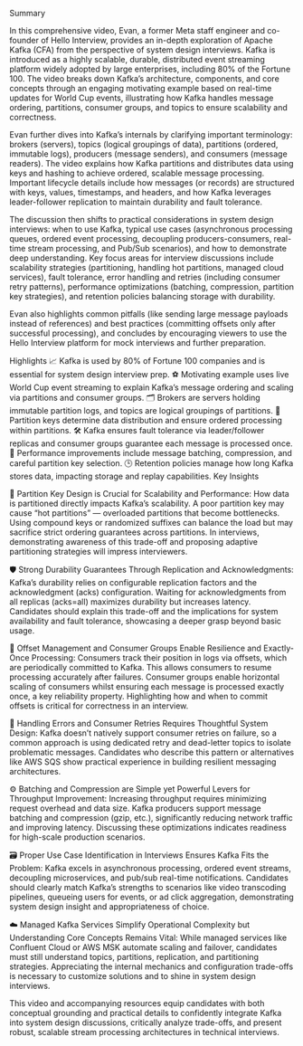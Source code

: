 Summary

In this comprehensive video, Evan, a former Meta staff engineer and co-founder of Hello Interview, provides an in-depth exploration of Apache Kafka (CFA) from the perspective of system design interviews. Kafka is introduced as a highly scalable, durable, distributed event streaming platform widely adopted by large enterprises, including 80% of the Fortune 100. The video breaks down Kafka’s architecture, components, and core concepts through an engaging motivating example based on real-time updates for World Cup events, illustrating how Kafka handles message ordering, partitions, consumer groups, and topics to ensure scalability and correctness.

Evan further dives into Kafka’s internals by clarifying important terminology: brokers (servers), topics (logical groupings of data), partitions (ordered, immutable logs), producers (message senders), and consumers (message readers). The video explains how Kafka partitions and distributes data using keys and hashing to achieve ordered, scalable message processing. Important lifecycle details include how messages (or records) are structured with keys, values, timestamps, and headers, and how Kafka leverages leader-follower replication to maintain durability and fault tolerance.

The discussion then shifts to practical considerations in system design interviews: when to use Kafka, typical use cases (asynchronous processing queues, ordered event processing, decoupling producers-consumers, real-time stream processing, and Pub/Sub scenarios), and how to demonstrate deep understanding. Key focus areas for interview discussions include scalability strategies (partitioning, handling hot partitions, managed cloud services), fault tolerance, error handling and retries (including consumer retry patterns), performance optimizations (batching, compression, partition key strategies), and retention policies balancing storage with durability.

Evan also highlights common pitfalls (like sending large message payloads instead of references) and best practices (committing offsets only after successful processing), and concludes by encouraging viewers to use the Hello Interview platform for mock interviews and further preparation.

Highlights
📈 Kafka is used by 80% of Fortune 100 companies and is essential for system design interview prep.
⚽ Motivating example uses live World Cup event streaming to explain Kafka’s message ordering and scaling via partitions and consumer groups.
🗂 Brokers are servers holding immutable partition logs, and topics are logical groupings of partitions.
🔑 Partition keys determine data distribution and ensure ordered processing within partitions.
🛠 Kafka ensures fault tolerance via leader/follower replicas and consumer groups guarantee each message is processed once.
🚀 Performance improvements include message batching, compression, and careful partition key selection.
🕒 Retention policies manage how long Kafka stores data, impacting storage and replay capabilities.
Key Insights

🔑 Partition Key Design is Crucial for Scalability and Performance:
How data is partitioned directly impacts Kafka’s scalability. A poor partition key may cause “hot partitions” — overloaded partitions that become bottlenecks. Using compound keys or randomized suffixes can balance the load but may sacrifice strict ordering guarantees across partitions. In interviews, demonstrating awareness of this trade-off and proposing adaptive partitioning strategies will impress interviewers.

🛡 Strong Durability Guarantees Through Replication and Acknowledgments:
Kafka’s durability relies on configurable replication factors and the acknowledgment (acks) configuration. Waiting for acknowledgments from all replicas (acks=all) maximizes durability but increases latency. Candidates should explain this trade-off and the implications for system availability and fault tolerance, showcasing a deeper grasp beyond basic usage.

🔄 Offset Management and Consumer Groups Enable Resilience and Exactly-Once Processing:
Consumers track their position in logs via offsets, which are periodically committed to Kafka. This allows consumers to resume processing accurately after failures. Consumer groups enable horizontal scaling of consumers whilst ensuring each message is processed exactly once, a key reliability property. Highlighting how and when to commit offsets is critical for correctness in an interview.

🐞 Handling Errors and Consumer Retries Requires Thoughtful System Design:
Kafka doesn’t natively support consumer retries on failure, so a common approach is using dedicated retry and dead-letter topics to isolate problematic messages. Candidates who describe this pattern or alternatives like AWS SQS show practical experience in building resilient messaging architectures.

⚙️ Batching and Compression are Simple yet Powerful Levers for Throughput Improvement:
Increasing throughput requires minimizing request overhead and data size. Kafka producers support message batching and compression (gzip, etc.), significantly reducing network traffic and improving latency. Discussing these optimizations indicates readiness for high-scale production scenarios.

🗃 Proper Use Case Identification in Interviews Ensures Kafka Fits the Problem:
Kafka excels in asynchronous processing, ordered event streams, decoupling microservices, and pub/sub real-time notifications. Candidates should clearly match Kafka’s strengths to scenarios like video transcoding pipelines, queueing users for events, or ad click aggregation, demonstrating system design insight and appropriateness of choice.

☁️ Managed Kafka Services Simplify Operational Complexity but Understanding Core Concepts Remains Vital:
While managed services like Confluent Cloud or AWS MSK automate scaling and failover, candidates must still understand topics, partitions, replication, and partitioning strategies. Appreciating the internal mechanics and configuration trade-offs is necessary to customize solutions and to shine in system design interviews.

This video and accompanying resources equip candidates with both conceptual grounding and practical details to confidently integrate Kafka into system design discussions, critically analyze trade-offs, and present robust, scalable stream processing architectures in technical interviews.